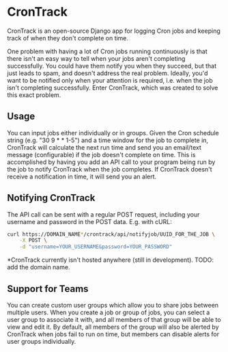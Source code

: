 # CronTrack

CronTrack is an open-source Django app for logging Cron jobs and keeping track of when they don't complete on time. 

One problem with having a lot of Cron jobs running continuously is that there isn't an easy way to tell when your jobs aren't completing successfully. You could have them notify you when they succeed, but that just leads to spam, and doesn't address the real problem. Ideally, you'd want to be notified only when your attention is required, i.e. when the job isn't completing successfully. Enter CronTrack, which was created to solve this exact problem.

## Usage

You can input jobs either individually or in groups. Given the Cron schedule string (e.g. "30 9 * * 1-5") and a time window for the job to complete in, CronTrack will calculate the next run time and send you an email/text message (configurable) if the job doesn't complete on time. This is accomplished by having you add an API call to your program being run by the job to notify CronTrack when the job completes. If CronTrack doesn't receive a notification in time, it will send you an alert. 

## Notifying CronTrack

The API call can be sent with a regular POST request, including your username and password in the POST data. E.g. with cURL:

```bash
curl https://DOMAIN_NAME*/crontrack/api/notifyjob/UUID_FOR_THE_JOB \
	-X POST \
	-d "username=YOUR_USERNAME&password=YOUR_PASSWORD"
```

\*CronTrack currently isn't hosted anywhere (still in development). TODO: add the domain name.

## Support for Teams

You can create custom user groups which allow you to share jobs between multiple users. When you create a job or group of jobs, you can select a user group to associate it with, and all members of that group will be able to view and edit it. By default, all members of the group will also be alerted by CronTrack when jobs fail to run on time, but members can disable alerts for user groups individually.
